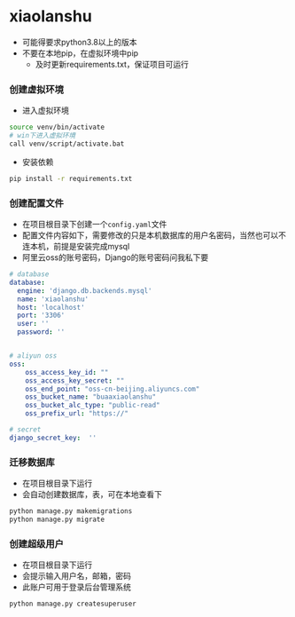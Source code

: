 # xiaolanshu

- 可能得要求python3.8以上的版本
- 不要在本地pip，在虚拟环境中pip
  - 及时更新requirements.txt，保证项目可运行

### 创建虚拟环境
- 进入虚拟环境

```bash
source venv/bin/activate
# win下进入虚拟环境
call venv/script/activate.bat
```

- 安装依赖

```bash
pip install -r requirements.txt
```


### 创建配置文件
- 在项目根目录下创建一个`config.yaml`文件
- 配置文件内容如下，需要修改的只是本机数据库的用户名密码，当然也可以不连本机，前提是安装完成mysql
- 阿里云oss的账号密码，Django的账号密码问我私下要
```yaml
# database
database:
  engine: 'django.db.backends.mysql'
  name: 'xiaolanshu'
  host: 'localhost'
  port: '3306'
  user: ''
  password: ''


# aliyun oss
oss:
    oss_access_key_id: ""
    oss_access_key_secret: ""
    oss_end_point: "oss-cn-beijing.aliyuncs.com"
    oss_bucket_name: "buaaxiaolanshu"
    oss_bucket_alc_type: "public-read"
    oss_prefix_url: "https://"

# secret
django_secret_key:  ''
```

### 迁移数据库
- 在项目根目录下运行
- 会自动创建数据库，表，可在本地查看下
```bash
python manage.py makemigrations
python manage.py migrate
```

### 创建超级用户
- 在项目根目录下运行
- 会提示输入用户名，邮箱，密码
- 此账户可用于登录后台管理系统
```bash
python manage.py createsuperuser
```

